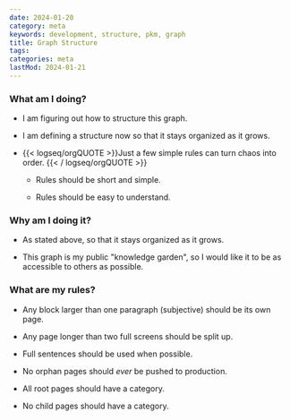 ```yaml
---
date: 2024-01-20
category: meta
keywords: development, structure, pkm, graph
title: Graph Structure
tags:
categories: meta
lastMod: 2024-01-21
---
```

### What am I doing?

  + I am figuring out how to structure this graph.

  + I am defining a structure now so that it stays organized as it grows.

  + {{< logseq/orgQUOTE >}}Just a few simple rules can turn chaos into order.
{{< / logseq/orgQUOTE >}}

    + Rules should be short and simple.

    + Rules should be easy to understand.

### Why am I doing it?

  + As stated above, so that it stays organized as it grows.

  + This graph is my public "knowledge garden", so I would like it to be as accessible to others as possible.

### What are my rules?

  + Any block larger than one paragraph (subjective) should be its own page.

  + Any page longer than two full screens should be split up.

  + Full sentences should be used when possible.

  + No orphan pages should *ever* be pushed to production.

  + All root pages should have a category.

  + No child pages should have a category.
